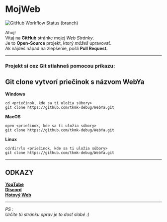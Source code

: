 # MojWeb  
![GitHub Workflow Status (branch)](https://raw.githubusercontent.com/dwyl/repo-badges/master/highresPNGs/build-passing.png)

Ahoj!  
Vitaj na **GitHub** stránke mojej _Web Stránky_.  
Je to **Open-Source** projekt, ktorý _môžeš_ upravovať.  
Ak nájdeš nápad na zlepšenie, pošli **Pull Request.**  

---


### Projekt si cez Git stiahneš pomocou príkazu:  
__Git clone vytvorí priečinok s názvom__ **WebYa**
---
**Windows**  
```  
cd <priečinok, kde sa ti uložia súbory>
git clone https://github.com/tkmk-debug/WebYa.git  
```  
**MacOS**
```  
open <priečinok, kde sa ti uložia súbory>
git clone https://github.com/tkmk-debug/WebYa.git
``` 
**Linux**
```  
cd/dir/ls <priečinok, kde sa ti uložia súbory>
git clone https://github.com/tkmk-debug/WebYa.git
```  
---  
## ODKAZY  
      
**[YouTube](https://www.youtube.com/channel/UCYlSDA9BGGL3rtkl1OF9IdA)**  
**[Discord](https://bit.ly/MojDiscordServer)**  
**[Hotový Web](https://mycinematics.wordpress.com/)**  

---  
_PS :_  
_Určite tú stránku oprav je to dosť slabé :)_